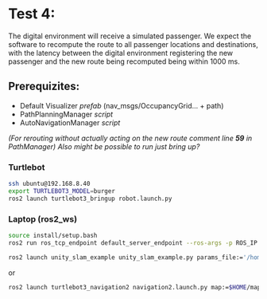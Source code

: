 # Test 4: 
The digital environment will receive a simulated passenger. We expect the software to recompute the route to all passenger locations and destinations, with the latency between the digital environment registering the new passenger and the new route being recomputed being within 1000 ms.

## Prerequizites:
- Default Visualizer *prefab* (nav_msgs/OccupancyGrid... + path)
- PathPlanningManager *script*
- AutoNavigationManager *script* 

*(For rerouting without actually acting on the new route comment line **59** in PathManager) Also might be possible to run just bring up?*

### Turtlebot
```bash
ssh ubuntu@192.168.8.40
export TURTLEBOT3_MODEL=burger
ros2 launch turtlebot3_bringup robot.launch.py
```

### Laptop (ros2_ws)
```bash
source install/setup.bash
ros2 run ros_tcp_endpoint default_server_endpoint --ros-args -p ROS_IP:=192.168.8.225
```
```bash
ros2 launch unity_slam_example unity_slam_example.py params_file:='/home/ubuntuhost/Downloads/2IRR10UnityProject/My project/Assets/turtlebot3-foxy-devel/turtlebot3_navigation2/param/burger.yaml'
```
or
```bash
ros2 launch turtlebot3_navigation2 navigation2.launch.py map:=$HOME/map.yaml
```